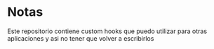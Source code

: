 # Notas

Este repositorio contiene custom hooks que puedo utilizar para otras aplicaciones y asi no tener que volver a escribirlos